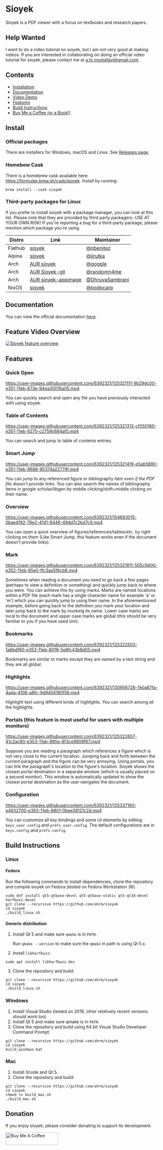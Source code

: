 # Sioyek

Sioyek is a PDF viewer with a focus on textbooks and research papers.

## Help Wanted
I want to do a video tutorial on sioyek, but I am not very good at making videos. If you are interested in collaborating on doing an official video tutorial for sioyek, please contact me at a.hr.mostafavi@gmail.com .

## Contents
* [Installation](#install)
* [Documentation](#documentation)
* [Video Demo](#feature-video-overview)
* [Features](#features)
* [Build Instructions](#build-instructions)
* [Buy Me a Coffee (or a Book!)](#donation)

## Install
### Official packages
There are installers for Windows, macOS and Linux. See [Releases page](https://github.com/ahrm/sioyek/releases).

### Homebew Cask
There is a homebrew cask available here: https://formulae.brew.sh/cask/sioyek. Install by running:
```
brew install --cask sioyek
```
### Third-party packages for Linux
If you prefer to install sioyek with a package manager, you can look at this list. Please note that they are provided by third party packagers. USE AT YOUR OWN RISK! If you're reporting a bug for a third-party package, please mention which package you're using.

Distro | Link | Maintainer
------- | ----- | -------------
Flathub | [sioyek](https://flathub.org/apps/details/com.github.ahrm.sioyek) | [@nbenitez](https://flathub.org/apps/details/com.github.ahrm.sioyek)
Alpine | [sioyek](https://pkgs.alpinelinux.org/packages?name=sioyek) | [@jirutka](https://github.com/jirutka)
Arch | [AUR sioyek](https://aur.archlinux.org/packages/sioyek) | [@goggle](https://github.com/goggle)
Arch | [AUR Sioyek-git](https://aur.archlinux.org/packages/sioyek-git/) | [@randomn4me](https://github.com/randomn4me)
Arch | [AUR sioyek-appimage](https://aur.archlinux.org/packages/sioyek-appimage/) | [@DhruvaSambrani](https://github.com/DhruvaSambrani)
NixOS | [sioyek](https://search.nixos.org/packages?channel=unstable&show=sioyek&from=0&size=50&sort=relevance&type=packages&query=sioyek) | [@podocarp](https://github.com/podocarp)

## Documentation
You can view the official documentation [here](https://sioyek-documentation.readthedocs.io/en/latest/).
## Feature Video Overview

[![Sioyek feature overview](https://img.youtube.com/vi/yTmCI0Xp5vI/0.jpg)](https://www.youtube.com/watch?v=yTmCI0Xp5vI)

## Features

### Quick Open

https://user-images.githubusercontent.com/6392321/125321111-9b29dc00-e351-11eb-873e-94ea30016a05.mp4

You can quickly search and open any file you have previously interacted with using sioyek.

### Table of Contents

https://user-images.githubusercontent.com/6392321/125321313-cf050180-e351-11eb-9275-c2759c684af5.mp4

You can search and jump to table of contents entries.

### Smart Jump

https://user-images.githubusercontent.com/6392321/125321419-e5ab5880-e351-11eb-9688-95374a22774f.mp4

You can jump to any referenced figure or bibliography item *even if the PDF file doesn't provide links*. You can also search the names of bibliography items in google scholar/libgen by middle clicking/shift+middle clicking on their name.

### Overview

https://user-images.githubusercontent.com/6392321/154683015-0bae4f92-78e2-4141-8446-49dd7c2bd7c9.mp4

You can open a quick overview of figures/references/tables/etc. by right clicking on them (Like Smart Jump, this feature works even if the document doesn't provide links).

### Mark

https://user-images.githubusercontent.com/6392321/125321811-505c9400-e352-11eb-85e0-ffc3ae5f8cb8.mp4

Sometimes when reading a document you need to go back a few pages (perhaps to view a definition or something) and quickly jump back to where you were. You can achieve this by using marks. Marks are named locations within a PDF file (each mark has a single character name for example 'a' or 'm') which you can quickly jump to using their name. In the aforementioned example, before going back to the definition you mark your location and later jump back to the mark by invoking its name. Lower case marks are local to the document and upper case marks are global (this should be very familiar to you if you have used vim).

### Bookmarks

https://user-images.githubusercontent.com/6392321/125322503-1a6bdf80-e353-11eb-8018-5e8fc43b8d05.mp4

Bookmarks are similar to marks except they are named by a text string and they are all global.

### Highlights


https://user-images.githubusercontent.com/6392321/130956728-7e0a87fa-4ada-4108-a8fc-9d9d04180f56.mp4


Highlight text using different kinds of highlights. You can search among all the highlights.

### Portals (this feature is most useful for users with multiple monitors)



https://user-images.githubusercontent.com/6392321/125322657-41c2ac80-e353-11eb-985e-8f3ce9808f67.mp4

Suppose you are reading a paragraph which references a figure which is not very close to the current location. Jumping back and forth between the current paragraph and the figure can be very annoying. Using portals, you can link the paragraph's location to the figure's location. Sioyek shows the closest portal destination in a separate window (which is usually placed on a second monitor). This window is automatically updated to show the closest portal destination as the user navigates the document.


### Configuration


https://user-images.githubusercontent.com/6392321/125337160-e4832700-e363-11eb-8801-0bee58121c2d.mp4

You can customize all key bindings and some UI elements by editing `keys_user.config` and `prefs_user.config`. The default configurations are in `keys.config` and `prefs.config`.



## Build Instructions

### Linux

#### Fedora

Run the following commands to install dependencies, clone the repository and compile sioyek on Fedora (tested on Fedora Workstation 36).

```
sudo dnf install qt5-qtbase-devel qt5-qtbase-static qt5-qt3d-devel harfbuzz-devel
git clone --recursive https://github.com/ahrm/sioyek
cd sioyek
./build_linux.sh
``` 

#### Generic distribution
1. Install Qt 5 and make sure `qmake` is in `PATH`.

    Run `qmake --version` to make sure the `qmake` in path is using Qt 5.x.
2. Install `libharfbuzz`:
```
sudo apt install libharfbuzz-dev
```
3. Clone the repository and build:
```
git clone --recursive https://github.com/ahrm/sioyek
cd sioyek
./build_linux.sh
```

### Windows
1. Install Visual Studio (tested on 2019, other relatively recent versions should work too)
2. Install Qt 5 and make sure qmake is in `PATH`.
3. Clone the repository and build using 64 bit Visual Studio Developer Command Prompt:
```
git clone --recursive https://github.com/ahrm/sioyek
cd sioyek
build_windows.bat
```

### Mac
1. Install Xcode and Qt 5.
2. Clone the repository and build:
```
git clone --recursive https://github.com/ahrm/sioyek
cd sioyek
chmod +x build_mac.sh
./build_mac.sh
```

## Donation
If you enjoy sioyek, please consider donating to support its development.

<a href="https://www.buymeacoffee.com/ahrm" target="_blank"><img src="https://cdn.buymeacoffee.com/buttons/default-orange.png" alt="Buy Me A Coffee" height="41" width="174"></a>
